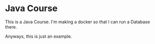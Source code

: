 # Java Course

This is a Java Course. I'm making a docker so that I can run a Database there.

Anyways, this is just an example.
